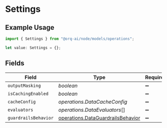 # Settings

## Example Usage

```typescript
import { Settings } from "@orq-ai/node/models/operations";

let value: Settings = {};
```

## Fields

| Field                                                                                  | Type                                                                                   | Required                                                                               | Description                                                                            |
| -------------------------------------------------------------------------------------- | -------------------------------------------------------------------------------------- | -------------------------------------------------------------------------------------- | -------------------------------------------------------------------------------------- |
| `outputMasking`                                                                        | *boolean*                                                                              | :heavy_minus_sign:                                                                     | N/A                                                                                    |
| `isCachingEnabled`                                                                     | *boolean*                                                                              | :heavy_minus_sign:                                                                     | N/A                                                                                    |
| `cacheConfig`                                                                          | *operations.DataCacheConfig*                                                           | :heavy_minus_sign:                                                                     | N/A                                                                                    |
| `evaluators`                                                                           | *operations.DataEvaluators*[]                                                          | :heavy_minus_sign:                                                                     | N/A                                                                                    |
| `guardrailsBehavior`                                                                   | [operations.DataGuardrailsBehavior](../../models/operations/dataguardrailsbehavior.md) | :heavy_minus_sign:                                                                     | N/A                                                                                    |